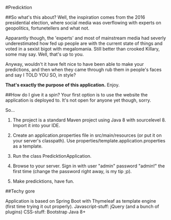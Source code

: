 #Predicktion

##So what's this about?
Well, the inspiration comes from the 2016 presidential election, where social media was
overflowing with experts on geopolitics, fortunetellers and what not.

Apparantly though, the 'experts' and most of mainstream media had severly underestimated
how fed up people are with the current state of things and voted in a sexist bigot with
megalomania. Still better than crooked Killary, some may say. Well, that's up to you.

Anyway, wouldn't it have felt nice to have been able to make your predictions, and then when
they came through rub them in people's faces and say I TOLD YOU SO, in style?

**That's exactly the purpose of this application.** Enjoy.

##How do I give it a spin?
Your first option is to use the website the application is deployed to. It's not open for anyone yet though, sorry.

So...
1. The project is a standard Maven project using Java 8 with sourcelevel 8. Import it into your IDE.

2. Create an application.properties file in src/main/resources (or put it on your server's classpath). 
Use properties/template.application.properties as a template.

3. Run the class PredicktionApplication.

4. Browse to your server. Sign in with user "admin" password "admin!" the first time (change the password right away, is my tip ;p).

5. Make predicktions, have fun.

##Techy gore

Application is based on Spring Boot with Thymeleaf as template engine (first time trying it out properly).
Javascript-stuff: jQuery (and a bunch of plugins)
CSS-stuff: Bootstrap
Java 8+
